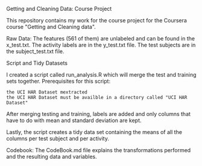Getting and Cleaning Data: Course Project

This repository contains my work for the course project for the Coursera course "Getting and Cleaning data".

Raw Data:
The features (561 of them) are unlabeled and can be found in the x_test.txt. The activity labels are in the y_test.txt file. The test subjects are in the subject_test.txt file.

Script and Tidy Datasets

I created a script called run_analysis.R which will merge the test and training sets together. Prerequisites for this script:

    the UCI HAR Dataset mextracted
    the UCI HAR Dataset must be availble in a directory called "UCI HAR Dataset"

After merging testing and training, labels are added and only columns that have to do with mean and standard deviation are kept.

Lastly, the script creates a tidy data set containing the means of all the columns per test subject and per activity. 

Codebook:
The CodeBook.md file explains the transformations performed and the resulting data and variables.
